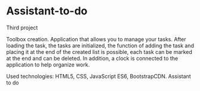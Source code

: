 # Assistant-to-do
 Third project
 
Toolbox creation. Application that allows you to manage your tasks. After loading the task, the tasks are initialized, the function of adding the task and placing it at the end of the created list is possible, each task can be marked at the end and can be deleted. In addition, a clock is connected to the application to help organize work. 

Used technologies: HTML5, CSS, JavaScript ES6, BootstrapCDN.
Assistant to do
